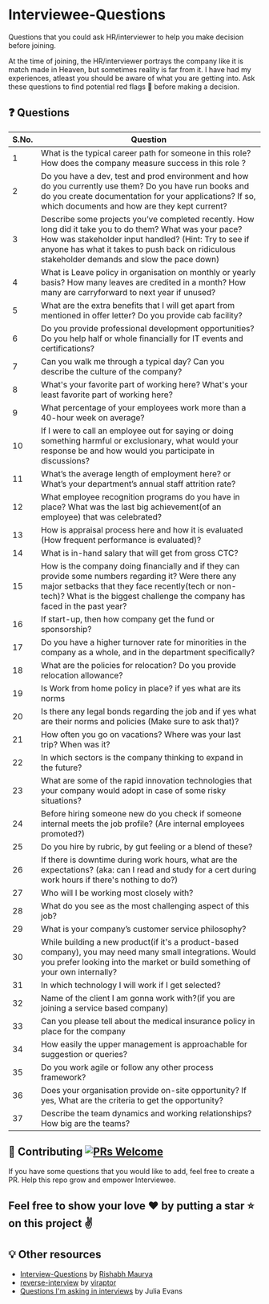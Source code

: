 ﻿# Interviewee-Questions
Questions that you could ask HR/interviewer to help you make decision before joining.

At the time of joining, the HR/interviewer portrays the company like it is match made in Heaven, but sometimes reality is far from it. I have had my experiences, atleast you should be aware of what you are getting into. Ask these questions to find potential red flags 🚩 before making a decision. 

## :question: Questions

| S.No. |Question |
|---|---|
| 1 | What is the typical career path for someone in this role? How does the company measure success in this role ? |
| 2 | Do you have a dev, test and prod environment and how do you currently use them? Do you have run books and do you create documentation for your applications? If so, which documents and how are they kept current? |
| 3 | Describe some projects you’ve completed recently. How long did it take you to do them? What was your pace? How was stakeholder input handled? (Hint: Try to see if anyone has what it takes to push back on ridiculous stakeholder demands and slow the pace down) |
| 4 | What is Leave policy in organisation on monthly or yearly basis? How many leaves are credited in a month? How many are carryforward to next year if unused? |
| 5 | What are the extra benefits that I will get apart from mentioned in offer letter? Do you provide cab facility? |
| 6 | Do you provide professional development opportunities? Do you help half or whole financially for IT events and certifications? |
| 7 | Can you walk me through a typical day? Can you describe the culture of the company? |
| 8 | What's your favorite part of working here? What's your least favorite part of working here? |
| 9 | What percentage of your employees work more than a 40-hour week on average? |
| 10 | If I were to call an employee out for saying or doing something harmful or exclusionary, what would your response be and how would you participate in discussions? |
| 11 | What’s the average length of employment here? or What’s your department’s annual staff attrition rate? |
| 12 | What employee recognition programs do you have in place? What was the last big achievement(of an employee) that was celebrated? |
| 13 | How is appraisal process here and how it is evaluated (How frequent performance is evaluated)? |
| 14 | What is in-hand salary that will get from gross CTC? |
| 15 | How is the company doing financially and if they can provide some numbers regarding it? Were there any major setbacks that they face recently(tech or non-tech)? What is the biggest challenge the company has faced in the past year? |
| 16 | If start-up, then how company get the fund or sponsorship? |
| 17 | Do you have a higher turnover rate for minorities in the company as a whole, and in the department specifically?|
| 18 | What are the policies for relocation? Do you provide relocation allowance? |
| 19 | Is Work from home policy in place? if yes what are its norms |
| 20 | Is there any legal bonds regarding the job and if yes what are their norms and policies (Make sure to ask that)? |
| 21 | How often you go on vacations? Where was your last trip? When was it? |
| 22 | In which sectors is the company thinking to expand in the future? |
| 23 | What are some of the rapid innovation technologies that your company would adopt in case of some risky situations? |
| 24 | Before hiring someone new do you check if someone internal meets the job profile? (Are internal employees promoted?)|
| 25 | Do you hire by rubric, by gut feeling or a blend of these? |
| 26 | If there is downtime during work hours, what are the expectations? (aka: can I read and study for a cert during work hours if there's nothing to do?)|
| 27 | Who will I be working most closely with? |
| 28 | What do you see as the most challenging aspect of this job? |
| 29 | What is your company’s customer service philosophy? |
| 30 | While building a new product(if it's a product-based company), you may need many small integrations. Would you prefer looking into the market or build something of your own internally? |
| 31 | In which technology I will work if I get selected? |
| 32 | Name of the client I am gonna work with?(if you are joining a service based company) |
| 33 | Can you please tell about the medical insurance policy in place for the company |
| 34 | How easily the upper management is approachable for suggestion or queries? |
| 35 | Do you work agile or follow any other process framework? |
| 36 | Does your organisation provide on-site opportunity? If yes, What are the criteria to get the opportunity? |
| 37 | Describe the team dynamics and working relationships? How big are the teams? |



## 🤝 Contributing [![PRs Welcome](https://img.shields.io/badge/PRs-welcome-brightgreen.svg?style=flat-square)](http://makeapullrequest.com)

If you have some questions that you would like to add, feel free to create a PR. Help this repo grow and empower Interviewee.

## Feel free to show your love :heart: by putting a star :star: on this project :v:

## :bulb: Other resources

- [Interview-Questions](https://github.com/rishabh115/Interview-Questions) by [Rishabh Maurya](https://github.com/rishabh115)
- [reverse-interview](https://github.com/viraptor/reverse-interview) by [viraptor](https://github.com/viraptor)
- [Questions I'm asking in interviews](https://jvns.ca/blog/2013/12/30/questions-im-asking-in-interviews/) by Julia Evans
